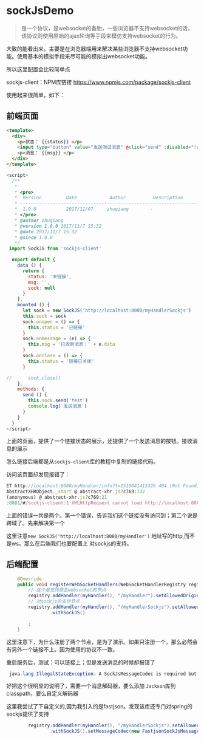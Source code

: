 # sockJsDemo

> 是一个协议，是websocket的备胎，一些浏览器不支持websocket的话，该协议则使用原始的ajax轮询等手段来模仿支持websocket的行为。

大致的能看出来。主要是在浏览器端用来解决某些浏览器不支持websocket功能。使用基本的模拟手段来尽可能的模拟出websocket功能。

所以这里配置会比较简单点


sockjs-client：NPM库链接 https://www.npmjs.com/package/sockjs-client

使用起来很简单，如下：

## 前端页面
```html
<template>
  <div>
    <p>状态： {{status}} </p>
    <input type="button" value="发送测试消息" @click="send" :disabled="!sock"/>
    <p>消息： {{msg}} </p>
  </div>
</template>
```
```javascript
<script>
  /**
   *
   * <pre>
   *  Version         Date            Author          Description
   * ---------------------------------------------------------------------------------------
   *  1.0.0           2017/11/07     zhuqiang        -
   * </pre>
   * @author zhuqiang
   * @version 1.0.0 2017/11/7 15:32
   * @date 2017/11/7 15:32
   * @since 1.0.0
   */
 import SockJS from 'sockjs-client'

  export default {
    data () {
      return {
        status: '未链接',
        msg: '',
        sock: null
      }
    },
    mounted () {
      let sock = new SockJS('http://localhost:8080/myHandlerSockjs')
      this.sock = sock
      sock.onopen = () => {
        this.status = '已链接'
      }
      sock.onmessage = (e) => {
        this.msg = '已收到消息：' + e.data
      }
      sock.onclose = () => {
        this.status = '链接已关闭'
      }

//      sock.close()
    },
    methods: {
      send () {
        this.sock.send('test')
        console.log('发送消息')
      }
    }
  }
</script>

```

上面的页面，提供了一个链接状态的展示，还提供了一个发送消息的按钮。接收消息的展示

怎么链接后端都是从`sockjs-client`库的教程中复制的链接代码。


访问该页面却发现报错了：

```javascript
ET http://localhost:8080/myHandler/info?t=1510041413326 404 (Not Found)
AbstractXHRObject._start @ abstract-xhr.js?c769:132
(anonymous) @ abstract-xhr.js?c769:21
:8081/#/sockjs-client:1 XMLHttpRequest cannot load http://localhost:8080/myHandler/info?t=1510041413326. No 'Access-Control-Allow-Origin' header is present on the requested resource. Origin 'http://localhost:8081' is therefore not allowed access. The response had HTTP status code 404.
```

上面的错误一共是两个。第一个错误，告诉我们这个链接没有访问到；第二个说是跨域了。先来解决第一个

这里注意`new SockJS('http://localhost:8080/myHandler')` 地址写的http,而不是ws。那么在后端我们也要配置上 对sockjs的支持。

## 后端配置

```java
    @Override
    public void registerWebSocketHandlers(WebSocketHandlerRegistry registry) {
        // 这个是支持原生websocket的节点
        registry.addHandler(myHandler(), "/myHandler").setAllowedOrigins("*");
        // 对sockjs的支持节点
        registry.addHandler(myHandler(), "/myHandlerSockjs").setAllowedOrigins("*")
                .withSockJS()

        ;
    }
```

这里注意下，为什么注册了两个节点，是为了演示。如果只注册一个，那么必然会有另外一个链接不上。因为使用的协议不一致。


重启服务后，测试：可以链接上；但是发送消息的时候却报错了

```java
 java.lang.IllegalStateException: A SockJsMessageCodec is required but not available: Add Jackson 2 to the classpath, or configure a custom SockJsMessageCodec.
```

好把这个很明显的说明了，需要一个消息解码器，要么添加 `Jackson`库到classpath，要么自定义解码器

这里我尝试了下自定义的,因为我引入的是fastjson。发现该库还专门对spring的sockjs提供了支持

```java
        registry.addHandler(myHandler(), "/myHandlerSockjs").setAllowedOrigins("*")
                .withSockJS().setMessageCodec(new FastjsonSockJsMessageCodec());
```






